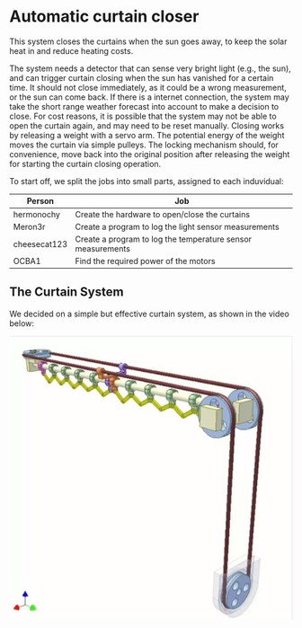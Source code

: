 # Automatic curtain closer

This system closes the curtains when the sun goes away, to keep the solar heat in and reduce heating costs.

The system needs a detector that can sense very bright light (e.g., the sun), and can trigger curtain closing when the sun has vanished for a certain time. It should not close immediately, as it could be a wrong measurement, or the sun can come back.
If there is a internet connection, the system may take the short range weather forecast into account to make a decision to close.
For cost reasons, it is possible that the system may not be able to open the curtain again, and may need to be reset manually.
Closing works by releasing a weight with a servo arm. The potential energy of the weight moves the curtain via simple pulleys.
The locking mechanism should, for convenience, move back into the original position after releasing the weight for starting the curtain closing operation.

To start off, we split the jobs into small parts, assigned to each induvidual:

| Person | Job |
| ---- | ------|
| hermonochy | Create the hardware to open/close the curtains |
| Meron3r | Create a program to log the light sensor measurements |
| cheesecat123 | Create a program to log the temperature sensor measurements |
| OCBA1 | Find the required power of the motors |

## The Curtain System

We decided on a simple but effective curtain system, as shown in the video below:

![](data/Curtain_System1.gif)

